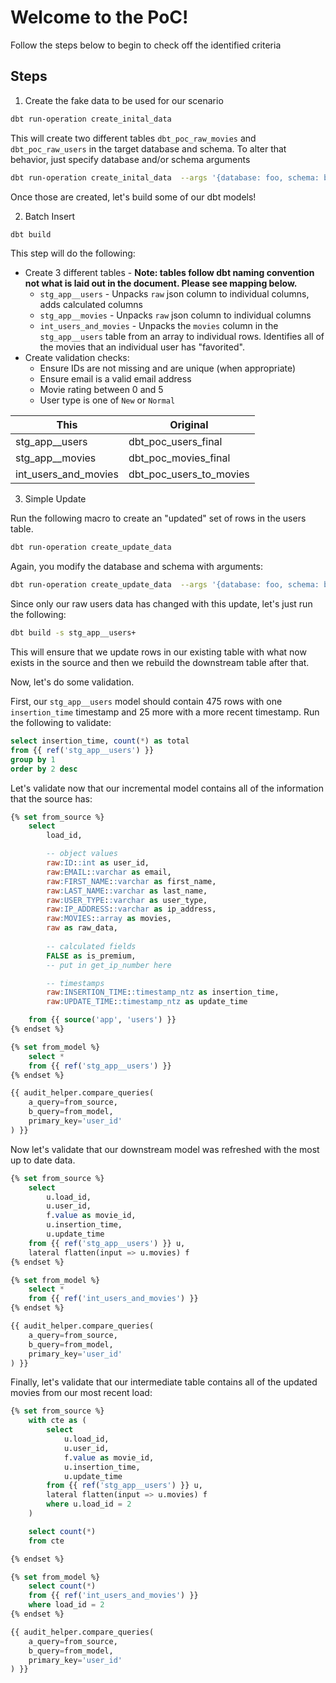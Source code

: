 # Welcome to the PoC!

Follow the steps below to begin to check off the identified criteria

## Steps

1. Create the fake data to be used for our scenario

```bash
dbt run-operation create_inital_data
```

This will create two different tables `dbt_poc_raw_movies` and `dbt_poc_raw_users` in the target database and schema.  To alter that behavior, just specify database and/or schema arguments

```bash
dbt run-operation create_inital_data  --args '{database: foo, schema: bar}'
```

Once those are created, let's build some of our dbt models!

2. Batch Insert

```bash
dbt build
```

This step will do the following:

- Create 3 different tables - **Note:  tables follow dbt naming convention not what is laid out in the document.  Please see mapping below.**
  - `stg_app__users` - Unpacks `raw` json column to individual columns, adds calculated columns
  - `stg_app__movies` - Unpacks `raw` json column to individual columns
  - `int_users_and_movies` - Unpacks the `movies` column in the `stg_app__users` table from an array to individual rows.  Identifies all of the movies that an individual user has "favorited".
- Create validation checks:
  - Ensure IDs are not missing and are unique (when appropriate)
  - Ensure email is a valid email address
  - Movie rating between 0 and 5
  - User type is one of `New` or `Normal`

| This                 | Original                |
|----------------------|-------------------------|
| stg_app__users       | dbt_poc_users_final     |
| stg_app__movies      | dbt_poc_movies_final    |
| int_users_and_movies | dbt_poc_users_to_movies |

3. Simple Update

Run the following macro to create an "updated" set of rows in the users table.

```bash
dbt run-operation create_update_data
```

Again, you modify the database and schema with arguments:

```bash
dbt run-operation create_update_data  --args '{database: foo, schema: bar}'
```

Since only our raw users data has changed with this update, let's just run the following:

```bash
dbt build -s stg_app__users+
```

This will ensure that we update rows in our existing table with what now exists in the source and then we rebuild the downstream table after that.

Now, let's do some validation.

First, our `stg_app__users` model should contain 475 rows with one `insertion_time` timestamp and 25 more with a more recent timestamp.  Run the following to validate:

```sql
select insertion_time, count(*) as total
from {{ ref('stg_app__users') }}
group by 1
order by 2 desc
```

Let's validate now that our incremental model contains all of the information that the source has:

```sql
{% set from_source %}
    select
        load_id,

        -- object values
        raw:ID::int as user_id,
        raw:EMAIL::varchar as email,
        raw:FIRST_NAME::varchar as first_name,
        raw:LAST_NAME::varchar as last_name,
        raw:USER_TYPE::varchar as user_type,
        raw:IP_ADDRESS::varchar as ip_address,
        raw:MOVIES::array as movies,
        raw as raw_data,
        
        -- calculated fields
        FALSE as is_premium,
        -- put in get_ip_number here

        -- timestamps
        raw:INSERTION_TIME::timestamp_ntz as insertion_time,
        raw:UPDATE_TIME::timestamp_ntz as update_time

    from {{ source('app', 'users') }}
{% endset %}

{% set from_model %}
    select *
    from {{ ref('stg_app__users') }}
{% endset %}

{{ audit_helper.compare_queries(
    a_query=from_source,
    b_query=from_model,
    primary_key='user_id'
) }}
```

Now let's validate that our downstream model was refreshed with the most up to date data.

```sql
{% set from_source %}
    select
        u.load_id,
        u.user_id,
        f.value as movie_id,
        u.insertion_time,
        u.update_time
    from {{ ref('stg_app__users') }} u,
    lateral flatten(input => u.movies) f
{% endset %}

{% set from_model %}
    select *
    from {{ ref('int_users_and_movies') }}
{% endset %}

{{ audit_helper.compare_queries(
    a_query=from_source,
    b_query=from_model,
    primary_key='user_id'
) }}
```

Finally, let's validate that our intermediate table contains all of the updated movies from our most recent load:

```sql
{% set from_source %}
    with cte as (
        select
            u.load_id,
            u.user_id,
            f.value as movie_id,
            u.insertion_time,
            u.update_time
        from {{ ref('stg_app__users') }} u,
        lateral flatten(input => u.movies) f
        where u.load_id = 2
    )

    select count(*)
    from cte

{% endset %}

{% set from_model %}
    select count(*)
    from {{ ref('int_users_and_movies') }}
    where load_id = 2
{% endset %}

{{ audit_helper.compare_queries(
    a_query=from_source,
    b_query=from_model,
    primary_key='user_id'
) }}
```

